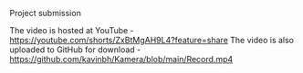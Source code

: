 Project submission


The video is hosted at YouTube - https://youtube.com/shorts/ZxBtMgAH9L4?feature=share
The video is also uploaded to GitHub for download - https://github.com/kavinbh/Kamera/blob/main/Record.mp4
